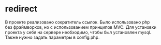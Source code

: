 # redirect
В проекте реализовано сократитель ссылок.
Было использовано php без фрэймворков, но с использованием принципов MVC. 
Для установки проекта у себя на сервере необходимо, чтобы был установлен mysql. Также нужно задать параметры в config.php.
